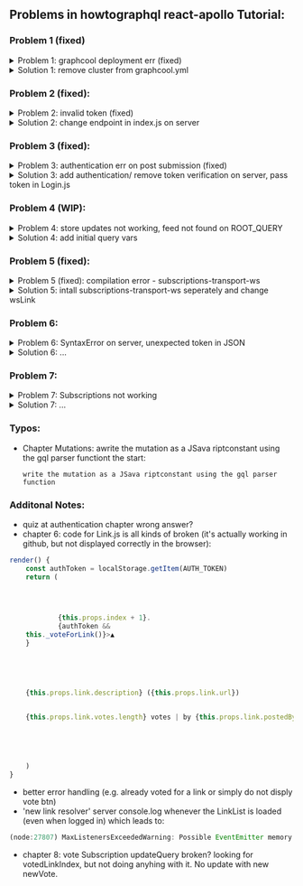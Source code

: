 ## Problems in howtographql react-apollo Tutorial:


### Problem 1 (fixed)
<details><summary>Problem 1: graphcool deployment err (fixed)</summary>

![Network Error](https://image.ibb.co/efUhE6/Playground_Network_Error.png)

So I tried this (/hackernews-react-apollo/server):

- graphcool-framework deploy 
    - shared-eu-west-1 

And got this error:

`local  ▸    Could not find graphcool.yml`

- cd database/
- graphcool-framework deploy 
    - shared-eu-west-1 

Back to the validation Error without any error message:

`[ERROR] in /home/yannick/Projects/hackernews-react-apollo/server/database/graphcool.yml: Errors while validating graphcool.yml:`

At this point I noticed, that the graphcool.yml file looks like the ones of v1 so changed my version with:

- npm install -g graphcool@next

That still gives me the same graphcool.yml validation error but now I actually get an error message:

` ▸      data should NOT have additional properties`

Well, I don't see any data object in the graphcool.yml...

### Another approach:

Download the permissions example of v1.0 from the graphcool github repo (Wrong Link - should be raphcool-master/examples/1.0/permissions)

- curl https://codeload.github.com/graphcool/graphcool/tar.gz/master | tar -xz --strip=2 graphcool-master/examples/permissions
- cd 1.0/permissions/
- yarn
- yarn graphcool deploy

Yet another error (it's trying to deploy locally for some reason and does not give me a choice)

`yannick@yannick-desktop:~/Projects/1.0/permissions$ yarn graphcool deploy`

`$ /home/yannick/Projects/1.0/permissions/node_modules/.bin/graphcool deploy`

`Booting local development cluster !`

` ▸    Creating network "localdatabase_graphcool" with driver "bridge"`

` ▸    could not find an available, non-overlapping IPv4 address pool among the defaults to assign to the network`

</details>
<details><summary>Solution 1: remove cluster from graphcool.yml</summary>

### Solution 1: 

- remove `cluster: local` from graphcool.yml
- install graphcool 1.0 with `npm install -g graphcool@beta`

</details>

### Problem 2 (fixed):
<details><summary>Problem 2: invalid token (fixed)</summary>


- added the graphcool endpoint as httpLink uri in index.js
- added Link & LinkList Components

`GraphQL error: Your token is invalid. It might have expired or you might be using a token from a different project.`

</details>
<details><summary>Solution 2: change endpoint in index.js on server</summary>

### Solution 2:

- change endpoint in index.js on the server to hosted graphcool url 
- change httpLink uri in app index.js back to "http://localhost:4000"

</details>

### Problem 3 (fixed):
<details><summary>Problem 3: authentication err on post submission (fixed)</summary>


- added CreateLink Comp
- getting an 'not authenticated error' when trying to add a new Link (app & playground)

</details>
<details><summary>Solution 3: add authentication/ remove token verification on server, pass token in Login.js</summary>

### Solution 3:

- Continue until Auth Chapter
- then after login the error changes to

`JsonWebTokenError: jwt malformed`

- in Login.js user.id was passed to _saveUserData as the first arg instead of token

</details>

### Problem 4 (WIP):
<details><summary>Problem 4: store updates not working, feed not found on ROOT_QUERY</summary>


- store update query is not working, after completing ch.6
- voting for a post or submitting a post will result in the following error:

    `Error: Can't find field feed({}) on object (ROOT_QUERY) {`
    `  "feed({\"first\":null,\"skip\":null,\"orderBy\":null})": {`
    `    "type": "id",`
    `    "id": "$ROOT_QUERY.feed({\"first\":null,\"skip\":null,\"orderBy\":null})",`
    `    "generated": true`
    `  }`
    `}.`

- conneted to this issue? https://github.com/apollographql/apollo-client/issues/2051

</details>
<details><summary>Solution 4: add initial query vars</summary>

### Solution 4:

- add initial values to query variables to prevent NULL and thus the error according to the github issue
- the create Link function in CreateLink.js should look like this:
```javascript
  _createLink = async () => {
    const { description, url } = this.state
    await this.props.postMutation({
      variables: {
        description,
        url
      },
      update: (store, { data: { post } }) => {
        const data = store.readQuery({
          query: FEED_QUERY,
          variables: { first: 0, skip: 0, orderBy: "createdAt_ASC" }
        })
        post.votes = []
        post.postedBy = {
          id: -1,
          name: "Unknown",
          __typename: "User"
        }
        data.feed.links.push(post)
        store.writeQuery({
          query: FEED_QUERY,
          variables: {
            first: 0,
            skip: 0,
            orderBy: "createdAt_ASC"
          },
          data
        })
      }
    })
    this.props.history.push("/")
  }
```
- updateCaacheAfterVote func in LinkList.js should look like this
```javascript
_updateCacheAfterVote = (store, createVote, linkId) => {
    const data = store.readQuery({
      query: FEED_QUERY,
      variables: { first: 0, skip: 0, orderBy: "createdAt_ASC" }
    })

    const votedLink = data.feed.links.find(link => link.id === linkId)
    votedLink.votes = createVote.link.votes

    store.writeQuery({
      query: FEED_QUERY,
      options: ownProps => {
        const first = ownProps.first || 0
        const skip = ownProps.skip || 0
        const orderBy = ownProps.orderBy || "createdAt_ASC"
        return {
          variables: { first, skip, orderBy }
        }
      },
      data
    })
}
```

</details>

### Problem 5 (fixed):
<details><summary>Problem 5 (fixed): compilation error - subscriptions-transport-ws</summary>


- chapter 8: compilation error

    `./node_modules/apollo-link-ws/lib/webSocketLink.js`
    `Module not found: Can't resolve 'subscriptions-transport-ws' in '/home/yannick/Projects/hackernews-react-apollo/node_modules/apollo-link-ws/lib'`

</details>
<details><summary>Solution 5: intall subscriptions-transport-ws seperately and change wsLink</summary>

### Solution 5:

- NOTE: Seems like it's enough to install subscriptions-transport-ws without the changes in code

- https://www.apollographql.com/docs/link/links/ws.html
- yarn add subscriptions-transport-ws
- index.js: 
    - import { SubscriptionClient } from "subscriptions-transport-ws"
    - change wsLink from:
    ```javascript
    const wsLink = new WebSocketLink({
        uri: `ws://localhost:4000`,
        options: {
            reconnect: true,
            connectionParams: {
            authToken: localStorage.getItem(AUTH_TOKEN),
            }
        }
    })
    ```
    - to:
    ```javascript
    const subClient = new SubscriptionClient("ws://localhost:4000", {
        reconnect: true,
        connectionParams: {
            authToken: localStorage.getItem(AUTH_TOKEN)
        }
    })

    const wsLink = new WebSocketLink(subClient)
    ```

</details>

### Problem 6: 
<details><summary>Problem 6: SyntaxError on server, unexpected token in JSON</summary> 


- every once in a while there is a SyntaxError on the server, even the playground will give the same error then on the default FeedQuery
- possibly connected to rebuild after changing code in dev mode
- weirdly seems to fix itself after a certan amount of time

    ```javascript
    [Network error]: SyntaxError: Unexpected token < in JSON at position 0
    Error: Unexpected token < in JSON at position 0
        at Object.checkResultAndHandleErrors (/home/yannick/Projects/hackernews-react-apollo/server/node_modules/graphql-tools/dist/stitching/errors.js:69:36)
        at Object.<anonymous> (/home/yannick/Projects/hackernews-react-apollo/server/node_modules/graphql-tools/dist/stitching/delegateToSchema.js:92:52)
        at step (/home/yannick/Projects/hackernews-react-apollo/server/node_modules/graphql-tools/dist/stitching/delegateToSchema.js:40:23)
        at Object.next (/home/yannick/Projects/hackernews-react-apollo/server/node_modules/graphql-tools/dist/stitching/delegateToSchema.js:21:53)
        at fulfilled (/home/yannick/Projects/hackernews-react-apollo/server/node_modules/graphql-tools/dist/stitching/delegateToSchema.js:12:58)
        at <anonymous>
        at process._tickCallback (internal/process/next_tick.js:160:7)

    ```

</details>
<details><summary>Solution 6: ...</summary>

### Solution 6:

</details>

### Problem 7: 
<details><summary>Problem 7: Subscriptions not working</summary>

- there is a websocket connection in the devtools' network tab

</details>
<details><summary>Solution 7: ...</summary>
</details>

### Typos:

- Chapter Mutations: awrite the mutation as a JSava riptconstant using the gql parser functiont the start:

    `write the mutation as a JSava riptconstant using the gql parser function`

### Additonal Notes:

- quiz at authentication chapter wrong answer?
- chapter 6: code for Link.js is all kinds of broken (it's actually working in github, but not displayed correctly in the browser):
```javascript
render() {
    const authToken = localStorage.getItem(AUTH_TOKEN)
    return (
        

        

            {this.props.index + 1}.
            {authToken && 
    this._voteForLink()}>▲
    }
        

        

            
    {this.props.link.description} ({this.props.link.url})

            
    {this.props.link.votes.length} votes | by {this.props.link.postedBy ? this.props.link.postedBy.name : 'Unknown'} {timeDifferenceForDate(this.props.link.createdAt)}

        

        

    )
}
```
- better error handling (e.g. already voted for a link or simply do not disply vote btn)
- 'new link resolver' server console.log whenever the LinkList is loaded (even when logged in) which leads to:

```javascript
(node:27807) MaxListenersExceededWarning: Possible EventEmitter memory leak detected. 11 remote-schema-link listeners added. Use emitter.setMaxListeners() to increase limit
```

- chapter 8: vote Subscription updateQuery broken? looking for votedLinkIndex, but not doing anyhing with it. No update with new newVote.